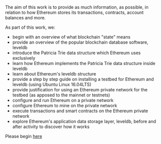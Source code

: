 The aim of this work is to provide as much information, as possible, in relation to how Ethereum stores its transactions, contracts, account balances and more.

As part of this work, we:
- begin with an overview of what blockchain "state" means
- provide an overview of the popular blockchain database software, leveldb
- introduce the Patricia Trie data structure which Ethereum uses exclusively
- learn how Ethereum implements the Patricia Trie data structure inside leveldb
- learn about Ethereum's leveldb structure
- provide a step by step guide on installing a testbed for Ethereum and leveldb (using Ubuntu Linux 16.04LTS)
- provide justification for using an Ethereum private network for the testbed (as apposed to the mainnet or testnets)
- configure and run Ethereum on a private network
- configure Ethereum to mine on the private network
- execute transactions and smart contracts on the Ethereum private network
- explore Ethereum's application data storage layer, leveldb, before and after activity to discover how it works

Please begin [here](https://github.com/tpmccallum/ethereum_database_research_and_testing/blob/master/leveldb/leveldb.md)
